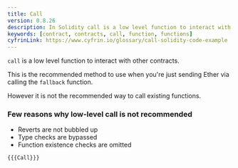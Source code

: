```yaml
---
title: Call
version: 0.8.26
description: In Solidity call is a low level function to interact with other contracts
keywords: [contract, contracts, call, function, functions]
cyfrinLink: https://www.cyfrin.io/glossary/call-solidity-code-example
---
```


`call` is a low level function to interact with other contracts.

This is the recommended method to use when you're just sending Ether via calling the `fallback` function.

However it is not the recommended way to call existing functions.

### Few reasons why low-level call is not recommended

- Reverts are not bubbled up
- Type checks are bypassed
- Function existence checks are omitted

```solidity
{{{Call}}}
```
